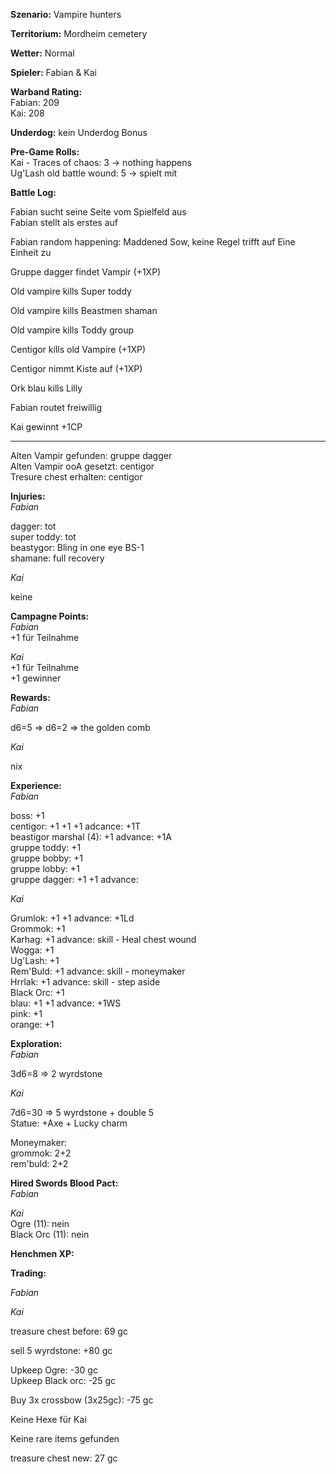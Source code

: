 **Szenario:** Vampire hunters  

**Territorium:** Mordheim cemetery   

**Wetter:**  Normal   

**Spieler:** Fabian & Kai  

**Warband Rating:**  
Fabian: 209  
Kai: 208  

**Underdog:** kein Underdog Bonus    

**Pre-Game Rolls:**   
Kai - Traces of chaos: 3 -> nothing happens  
Ug'Lash old battle wound: 5 -> spielt mit  

**Battle Log:**  

Fabian sucht seine Seite vom Spielfeld aus  
Fabian stellt als erstes auf  

Fabian random happening: Maddened Sow, keine Regel trifft auf Eine Einheit zu  

Gruppe dagger findet Vampir (+1XP)  

Old vampire kills Super toddy  

Old vampire kills Beastmen shaman  

Old vampire kills Toddy group  

Centigor kills old Vampire (+1XP)  

Centigor nimmt Kiste auf (+1XP)  

Ork blau kills Lilly  

Fabian routet freiwillig  

Kai gewinnt +1CP  


---

Alten Vampir gefunden: gruppe dagger  
Alten Vampir ooA gesetzt: centigor  
Tresure chest erhalten: centigor  

**Injuries:**  
*Fabian*  

dagger: tot  
super toddy: tot  
beastygor: Bling in one eye BS-1  
shamane: full recovery  

*Kai*  

keine  

**Campagne Points:**  
*Fabian*  
+1 für Teilnahme  

*Kai*  
+1 für Teilnahme   
+1 gewinner  

**Rewards:**  
*Fabian*   

d6=5 => d6=2 => the golden comb  

*Kai*   

nix

**Experience:**  
*Fabian*   

boss: +1   
centigor: +1 +1 +1 adcance: +1T   
beastigor marshal (4): +1 advance: +1A  
gruppe toddy: +1  
gruppe bobby: +1  
gruppe lobby: +1  
gruppe dagger: +1 +1 advance:  

*Kai*  

Grumlok: +1 +1 advance: +1Ld  
Grommok: +1  
Karhag: +1 advance: skill - Heal chest wound  
Wogga: +1  
Ug'Lash: +1  
Rem'Buld: +1 advance: skill - moneymaker  
Hrrlak: +1 advance: skill - step aside  
Black Orc: +1  
blau: +1 +1 advance: +1WS  
pink: +1   
orange: +1  

**Exploration:**  
*Fabian* 

3d6=8 => 2 wyrdstone  

*Kai*  

7d6=30 => 5 wyrdstone + double 5  
Statue: +Axe + Lucky charm  

Moneymaker:  
grommok: 2+2  
rem'buld: 2+2  

**Hired Swords Blood Pact:**  
*Fabian*   

*Kai*  
Ogre (11): nein  
Black Orc (11): nein  

**Henchmen XP:**  

**Trading:**  

*Fabian*   

*Kai* 

treasure chest before: 69 gc  

sell 5 wyrdstone: +80 gc  

Upkeep Ogre: -30 gc  
Upkeep Black orc: -25 gc  

Buy 3x crossbow (3x25gc): -75 gc  

Keine Hexe für Kai  

Keine rare items gefunden  

treasure chest new: 27 gc  
